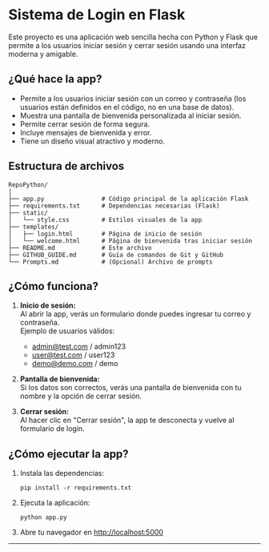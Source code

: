
# Sistema de Login en Flask

Este proyecto es una aplicación web sencilla hecha con Python y Flask que permite a los usuarios iniciar sesión y cerrar sesión usando una interfaz moderna y amigable.

## ¿Qué hace la app?

- Permite a los usuarios iniciar sesión con un correo y contraseña (los usuarios están definidos en el código, no en una base de datos).
- Muestra una pantalla de bienvenida personalizada al iniciar sesión.
- Permite cerrar sesión de forma segura.
- Incluye mensajes de bienvenida y error.
- Tiene un diseño visual atractivo y moderno.

## Estructura de archivos

```
RepoPython/
│
├── app.py                # Código principal de la aplicación Flask
├── requirements.txt      # Dependencias necesarias (Flask)
├── static/
│   └── style.css         # Estilos visuales de la app
├── templates/
│   ├── login.html        # Página de inicio de sesión
│   └── welcome.html      # Página de bienvenida tras iniciar sesión
├── README.md             # Este archivo
├── GITHUB_GUIDE.md       # Guía de comandos de Git y GitHub
└── Prompts.md            # (Opcional) Archivo de prompts
```

## ¿Cómo funciona?

1. **Inicio de sesión:**  
	Al abrir la app, verás un formulario donde puedes ingresar tu correo y contraseña.  
	Ejemplo de usuarios válidos:
	- admin@test.com / admin123
	- user@test.com / user123
	- demo@demo.com / demo

2. **Pantalla de bienvenida:**  
	Si los datos son correctos, verás una pantalla de bienvenida con tu nombre y la opción de cerrar sesión.

3. **Cerrar sesión:**  
	Al hacer clic en "Cerrar sesión", la app te desconecta y vuelve al formulario de login.

## ¿Cómo ejecutar la app?

1. Instala las dependencias:
	```
	pip install -r requirements.txt
	```
2. Ejecuta la aplicación:
	```
	python app.py
	```
3. Abre tu navegador en [http://localhost:5000](http://localhost:5000)

---
